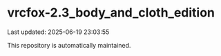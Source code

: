 # vrcfox-2.3_body_and_cloth_edition

Last updated: 2025-06-19 23:03:55

This repository is automatically maintained.

